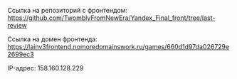 Ссылка на репозиторий с фронтендом: https://github.com/TwomblyFromNewEra/Yandex_Final_front/tree/last-review

Ссылка на домен фронтенда: https://lainv3frontend.nomoredomainswork.ru/games/660d1d97da026729e2699ec3

IP-адрес: 158.160.128.229